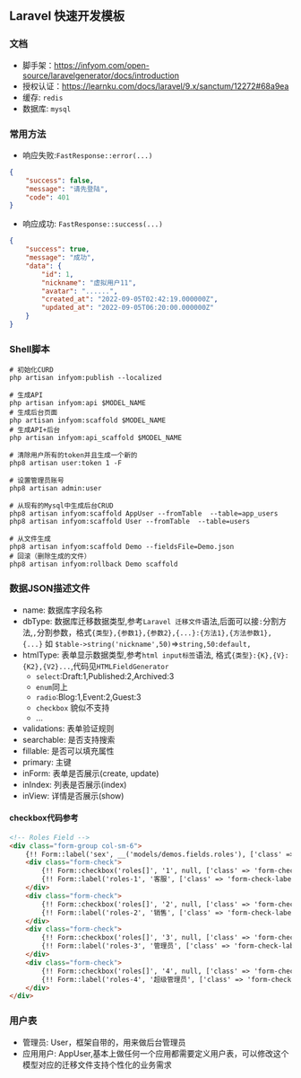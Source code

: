 ## Laravel 快速开发模板

### 文档

- 脚手架：https://infyom.com/open-source/laravelgenerator/docs/introduction
- 授权认证：https://learnku.com/docs/laravel/9.x/sanctum/12272#68a9ea
- 缓存: `redis`
- 数据库: `mysql`

### 常用方法

- 响应失败:`FastResponse::error(...)`

```json
{
    "success": false,
    "message": "请先登陆",
    "code": 401
}
```

- 响应成功: `FastResponse::success(...)`

```json
{
    "success": true,
    "message": "成功",
    "data": {
        "id": 1,
        "nickname": "虚拟用户11",
        "avatar": "......",
        "created_at": "2022-09-05T02:42:19.000000Z",
        "updated_at": "2022-09-05T06:20:00.000000Z"
    }
}
```

### Shell脚本

```shell
# 初始化CURD
php artisan infyom:publish --localized 

# 生成API
php artisan infyom:api $MODEL_NAME
# 生成后台页面
php artisan infyom:scaffold $MODEL_NAME
# 生成API+后台
php artisan infyom:api_scaffold $MODEL_NAME 

# 清除用户所有的token并且生成一个新的
php8 artisan user:token 1 -F

# 设置管理员账号
php8 artisan admin:user

# 从现有的Mysql中生成后台CRUD
php8 artisan infyom:scaffold AppUser --fromTable  --table=app_users 
php8 artisan infyom:scaffold User --fromTable  --table=users 

# 从文件生成
php8 artisan infyom:scaffold Demo --fieldsFile=Demo.json 
# 回滚（删除生成的文件）
php8 artisan infyom:rollback Demo scaffold

```

### 数据JSON描述文件

- name: 数据库字段名称
- dbType: 数据库迁移数据类型,参考`Laravel 迁移文件`语法,后面可以接`:`分割方法,`,`分割参数，格式`{类型},{参数1},{参数2},{...}:{方法1},{方法参数1},{...}` 如 `$table->string('nickname',50)`=>`string,50:default,`
- htmlType: 表单显示数据类型,参考`html input标签`语法, 格式`{类型}:{K},{V}:{K2},{V2}...`,代码见`HTMLFieldGenerator`
  - `select`:Draft:1,Published:2,Archived:3
  - `enum`同上
  - `radio`:Blog:1,Event:2,Guest:3
  - `checkbox` 貌似不支持
  - ...
- validations: 表单验证规则
- searchable: 是否支持搜索
- fillable: 是否可以填充属性
- primary: 主键
- inForm: 表单是否展示(create, update)
- inIndex: 列表是否展示(index)
- inView: 详情是否展示(show)

#### checkbox代码参考
```html
<!-- Roles Field -->
<div class="form-group col-sm-6">
    {!! Form::label('sex', __('models/demos.fields.roles'), ['class' => 'form-check-label']) !!}
    <div class="form-check">
        {!! Form::checkbox('roles[]', '1', null, ['class' => 'form-check-input','id'=>'roles-1']) !!}
        {!! Form::label('roles-1', '客服', ['class' => 'form-check-label']) !!}
    </div>
    <div class="form-check">
        {!! Form::checkbox('roles[]', '2', null, ['class' => 'form-check-input','id'=>'roles-2']) !!}
        {!! Form::label('roles-2', '销售', ['class' => 'form-check-label']) !!}
    </div>
    <div class="form-check">
        {!! Form::checkbox('roles[]', '3', null, ['class' => 'form-check-input','id'=>'roles-3']) !!}
        {!! Form::label('roles-3', '管理员', ['class' => 'form-check-label']) !!}
    </div>
    <div class="form-check">
        {!! Form::checkbox('roles[]', '4', null, ['class' => 'form-check-input','id'=>'roles-4']) !!}
        {!! Form::label('roles-4', '超级管理员', ['class' => 'form-check-label']) !!}
    </div>
</div>

```

### 用户表
- 管理员: User，框架自带的，用来做后台管理员
- 应用用户: AppUser,基本上做任何一个应用都需要定义用户表，可以修改这个模型对应的迁移文件支持个性化的业务需求

